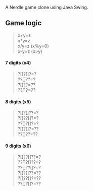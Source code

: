 A Nerdle game clone using Java Swing.

## Game logic

> x+y=z<br>
x*y=z<br>
x/y=z (x%y=0)<br>
x-y=z (x>y)

#### 7 digits (x4)

>?[]?[]?=?<br>
??[]??=?<br>
?[]??=??<br>
??[]?=??

#### 8 digits (x5)

>?[]?[]??=?<br>
?[]??[]?=?<br>
??[]?[]?=?<br>
?[]?[]?=??<br>
??[]??=??

#### 9 digits (x6)

>?[]??[]??=?<br>
??[]?[]??=?<br>
??[]??[]?=?<br>
?[]?[]??=??<br>
?[]??[]?=??<br>
??[]?[]?=??